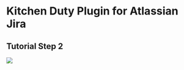 # Kitchen Duty Plugin for Atlassian Jira

## Tutorial Step 2

[![](https://codeclou.github.io/kitchen-duty-plugin-for-atlassian-jira/images/kitchen-duty-teaser.png)](https://codeclou.github.io/kitchen-duty-plugin-for-atlassian-jira/tutorial/05-step-02-planning-page--user-search-rest-resource/)
